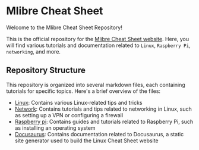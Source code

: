 # Mlibre Cheat Sheet

Welcome to the Mlibre Cheat Sheet Repository!

This is the official repository for the [Mlibre Cheat Sheet website](https://mlibre.github.io/cheat-sheet/).  Here, you will find various tutorials and documentation related to `Linux`, `Raspberry Pi`, `networking`, and more.

## Repository Structure

This repository is organized into several markdown files, each containing tutorials for specific topics. Here's a brief overview of the files:

* [Linux](./Tutorials/linux.md): Contains various Linux-related tips and tricks
* [Network](./Tutorials/network.md): Contains tutorials and tips related to networking in Linux, such as setting up a VPN or configuring a firewall
* [Raspberry pi](./Tutorials/raspberry%20pi.md): Contains guides and tutorials related to Raspberry Pi, such as installing an operating system
* [Docusaurus](./Tutorials/docusaurus.md): Contains documentation related to Docusaurus, a static site generator used to build the Linux Cheat Sheet website
